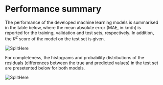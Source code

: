 # Performance summary

The performance of the developed machine learning models is summarised in the table below, where the mean absolute error (MAE, in km/h) is reported for the training, validation and test sets, respectively. 
In addition, the $R^2$ score of the model on the test set is given.

![SplitHere]()

For completeness, the histograms and probability distributions of the residuals (differences between the true and predicted values) in the test set are presetented below for both models.

![SplitHere]()